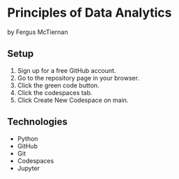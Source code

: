 # Principles of Data Analytics

by Fergus McTiernan

## Setup

1. Sign up for a free GitHub account.
2. Go to the repository page in your browser.
3. Click the green code button.
4. Click the codespaces tab.
5. Click Create New Codespace on main.

## Technologies

- Python
- GitHub
- Git
- Codespaces
- Jupyter